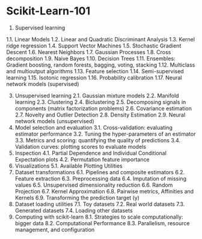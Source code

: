 # Scikit-Learn-101


1. Supervised learning

  1.1. Linear Models
  1.2. Linear and Quadratic Discriminant Analysis
  1.3. Kernel ridge regression
  1.4. Support Vector Machines
  1.5. Stochastic Gradient Descent
  1.6. Nearest Neighbors
  1.7. Gaussian Processes
  1.8. Cross decomposition
  1.9. Naive Bayes
  1.10. Decision Trees
  1.11. Ensembles: Gradient boosting, random forests, bagging, voting, stacking
  1.12. Multiclass and multioutput algorithms
  1.13. Feature selection
  1.14. Semi-supervised learning
  1.15. Isotonic regression
  1.16. Probability calibration
  1.17. Neural network models (supervised)

3. Unsupervised learning
2.1. Gaussian mixture models
2.2. Manifold learning
2.3. Clustering
2.4. Biclustering
2.5. Decomposing signals in components (matrix factorization problems)
2.6. Covariance estimation
2.7. Novelty and Outlier Detection
2.8. Density Estimation
2.9. Neural network models (unsupervised)
4. Model selection and evaluation
3.1. Cross-validation: evaluating estimator performance
3.2. Tuning the hyper-parameters of an estimator
3.3. Metrics and scoring: quantifying the quality of predictions
3.4. Validation curves: plotting scores to evaluate models
5. Inspection
4.1. Partial Dependence and Individual Conditional Expectation plots
4.2. Permutation feature importance
6. Visualizations
5.1. Available Plotting Utilities
7. Dataset transformations
6.1. Pipelines and composite estimators
6.2. Feature extraction
6.3. Preprocessing data
6.4. Imputation of missing values
6.5. Unsupervised dimensionality reduction
6.6. Random Projection
6.7. Kernel Approximation
6.8. Pairwise metrics, Affinities and Kernels
6.9. Transforming the prediction target (y)
8. Dataset loading utilities
7.1. Toy datasets
7.2. Real world datasets
7.3. Generated datasets
7.4. Loading other datasets
9. Computing with scikit-learn
8.1. Strategies to scale computationally: bigger data
8.2. Computational Performance
8.3. Parallelism, resource management, and configuration
